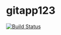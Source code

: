 # gitapp123
[![Build Status](https://dev.azure.com/ranjanalok700/Agileproject/_apis/build/status%2FAlok342.gitapp123?branchName=main)](https://dev.azure.com/ranjanalok700/Agileproject/_build/latest?definitionId=3&branchName=main)
